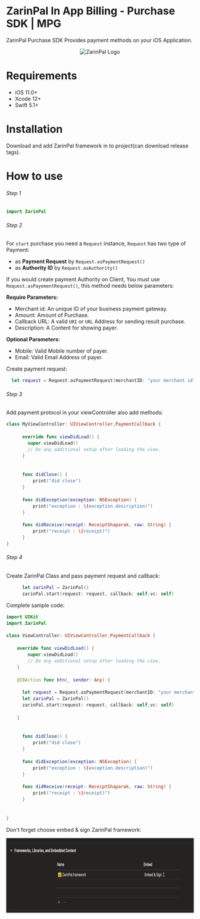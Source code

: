 # ZarinPal In App Billing - Purchase SDK | MPG

ZarinPal Purchase SDK Provides payment methods on your iOS Application.



<p align="center" width="100%">
<img src="https://github.com/ZarinPal-Lab/Android-PaymentGateway-SDK/blob/master/logo%20%E2%80%93%201.png?raw=true" alt="ZarinPal Logo" width="300" height="100"/>
</p>


# Requirements 

- iOS 11.0+ 
- Xcode 12+
- Swift 5.1+

# Installation

Download and add ZarinPal framework in to project(can download release tags).

# How to use
###### Step 1

```Swift
import ZarinPal
```

###### Step 2

For `start` purchase you need a `Request` instance, `Request` has two type of Payment:

*   as **Payment Request** by `Request.asPaymentRequest()`
*   as **Authority ID** by `Request.asAuthority()`

If you would create payment Authority on Client, You must use `Request.asPayementRequest()`, this method needs below parameters:

**Require Parameters:**

*   Merchant id: An unique ID of your business payment gateway.
*   Amount: Amount of Purchase.
*   Callback URL: A valid `URI` or `URL` Address for sending result purchase.
*   Description: A Content for showing payer.

**Optional Parameters:**

*   Mobile: Valid Mobile number of payer.
*   Email: Valid Email Address of payer.


Create payment request:
```Swift
  let request = Request.asPaymentRequest(merchantID: "your merchant id", amount: 1010, callbackURL: "https://www.google.com", description: "your descaription for payment")
```

###### Step 3

Add payment protocol in your viewController also add methods:

```Swift
class MyViewController: UIViewController,PaymentCallback {

      override func viewDidLoad() {
        super.viewDidLoad()
        // Do any additional setup after loading the view.
      }


      func didClose() {
          print("did close")
      }
      
      func didException(exception: NSException) {
          print("exception : \(exception.description)")
      }
      
      func didReceive(receipt: ReceiptShaparak, raw: String) {
          print("receipt : \(receipt)")
      }
}
```

###### Step 4

Create ZarinPal Class and pass payment request and callback:

```Swift
      let zarinPal = ZarinPal()
      zarinPal.start(request: request, callback: self,vc: self)
```

Complete sample code:

```Swift
import UIKit
import ZarinPal

class ViewController: UIViewController,PaymentCallback {
    
    override func viewDidLoad() {
        super.viewDidLoad()
        // Do any additional setup after loading the view.
    }

    @IBAction func btn(_ sender: Any) {
                
      let request = Request.asPaymentRequest(merchantID: "your merchant id", amount: 1010, callbackURL: "https://www.google.com", description: "your descaription for payment")
      let zarinPal = ZarinPal()
      zarinPal.start(request: request, callback: self,vc: self)

    }
    
    
      func didClose() {
          print("did close")
      }
      
      func didException(exception: NSException) {
          print("exception : \(exception.description)")
      }
      
      func didReceive(receipt: ReceiptShaparak, raw: String) {
          print("receipt : \(receipt)")
      }

    
}


```
Don't forget choose embed & sign ZarinPal framework:

<p align="center" width="100%">
<img src="https://raw.githubusercontent.com/ZarinPal/iOS-SDK/main/Sample/Art/ScreenShot-embed-sign.png" alt="sample" width="600" height="200"/>
</p>

